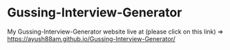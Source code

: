 # Gussing-Interview-Generator
My Gussing-Interview-Generator website live at (please click on this link) =>  https://ayush88am.github.io/Gussing-Interview-Generator/

